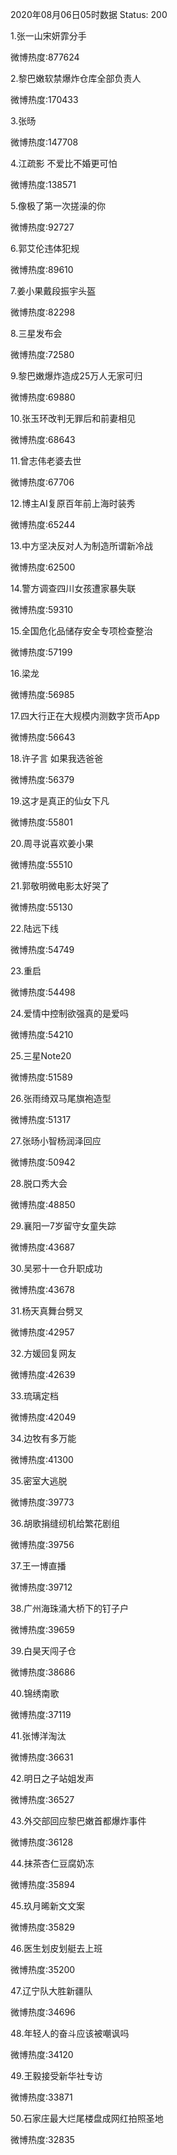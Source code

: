 2020年08月06日05时数据
Status: 200

1.张一山宋妍霏分手

微博热度:877624

2.黎巴嫩软禁爆炸仓库全部负责人

微博热度:170433

3.张旸

微博热度:147708

4.江疏影 不爱比不婚更可怕

微博热度:138571

5.像极了第一次搓澡的你

微博热度:92727

6.郭艾伦违体犯规

微博热度:89610

7.姜小果戴段振宇头盔

微博热度:82298

8.三星发布会

微博热度:72580

9.黎巴嫩爆炸造成25万人无家可归

微博热度:69880

10.张玉环改判无罪后和前妻相见

微博热度:68643

11.曾志伟老婆去世

微博热度:67706

12.博主AI复原百年前上海时装秀

微博热度:65244

13.中方坚决反对人为制造所谓新冷战

微博热度:62500

14.警方调查四川女孩遭家暴失联

微博热度:59310

15.全国危化品储存安全专项检查整治

微博热度:57199

16.梁龙

微博热度:56985

17.四大行正在大规模内测数字货币App

微博热度:56643

18.许子言 如果我选爸爸

微博热度:56379

19.这才是真正的仙女下凡

微博热度:55801

20.周寻说喜欢姜小果

微博热度:55510

21.郭敬明微电影太好哭了

微博热度:55130

22.陆远下线

微博热度:54749

23.重启

微博热度:54498

24.爱情中控制欲强真的是爱吗

微博热度:54210

25.三星Note20

微博热度:51589

26.张雨绮双马尾旗袍造型

微博热度:51317

27.张旸小智杨润泽回应

微博热度:50942

28.脱口秀大会

微博热度:48850

29.襄阳一7岁留守女童失踪

微博热度:43687

30.吴邪十一仓升职成功

微博热度:43678

31.杨天真舞台劈叉

微博热度:42957

32.方媛回复网友

微博热度:42639

33.琉璃定档

微博热度:42049

34.边牧有多万能

微博热度:41300

35.密室大逃脱

微博热度:39773

36.胡歌捐缝纫机给繁花剧组

微博热度:39756

37.王一博直播

微博热度:39712

38.广州海珠涌大桥下的钉子户

微博热度:39659

39.白昊天闯子仓

微博热度:38686

40.锦绣南歌

微博热度:37119

41.张博洋淘汰

微博热度:36631

42.明日之子站姐发声

微博热度:36527

43.外交部回应黎巴嫩首都爆炸事件

微博热度:36128

44.抹茶杏仁豆腐奶冻

微博热度:35894

45.玖月晞新文文案

微博热度:35829

46.医生划皮划艇去上班

微博热度:35200

47.辽宁队大胜新疆队

微博热度:34696

48.年轻人的奋斗应该被嘲讽吗

微博热度:34120

49.王毅接受新华社专访

微博热度:33871

50.石家庄最大烂尾楼盘成网红拍照圣地

微博热度:32835

